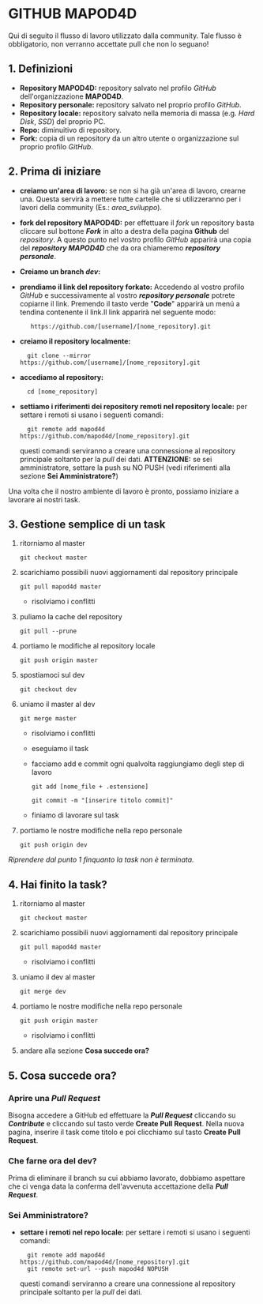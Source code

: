 # GITHUB MAPOD4D

Qui di seguito il flusso di lavoro utilizzato dalla community. Tale flusso è obbligatorio, non verranno accettate pull che non lo seguano!

## 1. Definizioni

- **Repository MAPOD4D:** repository salvato nel profilo _GitHub_ dell'organizzazione **MAPOD4D**.
- **Repository personale:** repository salvato nel proprio profilo _GitHub_.
- **Repository locale:** repository salvato nella memoria di massa (e.g. _Hard Disk_, _SSD_) del proprio PC.
- **Repo:** diminuitivo di repository.
- **Fork:** copia di un repository da un altro utente o organizzazione sul proprio profilo _GitHub_.

## 2. Prima di iniziare

- **creiamo un'area di lavoro:** se non si ha già un'area di lavoro, crearne una. Questa servirà a mettere tutte cartelle che si utilizzeranno per i lavori della community (Es.: _area_sviluppo_).

- **fork del repository MAPOD4D:** per effettuare il _fork_ un repository basta cliccare sul bottone **_Fork_** in alto a destra della pagina **Github** del _repository_. A questo punto nel vostro profilo _GitHub_ apparirà una copia del **_repository MAPOD4D_** che da ora chiameremo **_repository personale_**.

- **Creiamo un branch _dev_:** <!-- aggiungere descrizione -->
<!-- aggiungere per i grossi file -->

- **prendiamo il link del repository forkato:** Accedendo al vostro profilo _GitHub_ e successivamente al vostro **_repository personale_** potrete copiarne il link. Premendo il tasto verde "**Code**" apparirà un menú a tendina contenente il link.<!-- immagine tasto verde -->Il link apparirà nel seguente modo:

         https://github.com/[username]/[nome_repository].git

- **creiamo il repository localmente:**

        git clone --mirror https://github.com/[username]/[nome_repository].git

- **accediamo al repository:**

        cd [nome_repository]

- **settiamo i riferimenti dei repository remoti nel repository locale:** per settare i remoti si usano i seguenti comandi:

        git remote add mapod4d https://github.com/mapod4d/[nome_repository].git

  questi comandi serviranno a creare una connessione al repository principale soltanto per la _pull_ dei dati. **ATTENZIONE:** se sei amministratore, settare la push su NO PUSH (vedi riferimenti alla sezione **Sei Amministratore?**)

Una volta che il nostro ambiente di lavoro è pronto, possiamo iniziare a lavorare ai nostri task.

## 3. Gestione semplice di un task

1.  ritorniamo al master

        git checkout master

1.  scarichiamo possibili nuovi aggiornamenti dal repository principale

        git pull mapod4d master

    - risolviamo i conflitti

1.  puliamo la cache del repository

        git pull --prune

1.  portiamo le modifiche al repository locale

        git push origin master

1.  spostiamoci sul dev

        git checkout dev

1.  uniamo il master al dev

        git merge master

    - risolviamo i conflitti
    - eseguiamo il task
    - facciamo add e commit ogni qualvolta raggiungiamo degli step di lavoro

          git add [nome_file + .estensione]

          git commit -m "[inserire titolo commit]"

    - finiamo di lavorare sul task

1.  portiamo le nostre modifiche nella repo personale

        git push origin dev

_Riprendere dal punto 1 finquanto la task non è terminata._

## 4. Hai finito la task?

1.  ritorniamo al master

        git checkout master

1.  scarichiamo possibili nuovi aggiornamenti dal repository principale

        git pull mapod4d master

    - risolviamo i conflitti

1.  uniamo il dev al master

        git merge dev

1.  portiamo le nostre modifiche nella repo personale

        git push origin master

    - risolviamo i conflitti

1.  andare alla sezione **Cosa succede ora?**

## 5. Cosa succede ora?

### Aprire una _Pull Request_

Bisogna accedere a GitHub ed effettuare la **_Pull Request_** cliccando su **_Contribute_** e cliccando sul tasto verde **Create Pull Request**. Nella nuova pagina, inserire il task come titolo e poi clicchiamo sul tasto **Create Pull Request**.

### Che farne ora del dev?

Prima di eliminare il branch su cui abbiamo lavorato, dobbiamo aspettare che ci venga data la conferma dell'avvenuta accettazione della **_Pull Request_**.

### Sei Amministratore?

- **settare i remoti nel repo locale:** per settare i remoti si usano i seguenti comandi:

        git remote add mapod4d https://github.com/mapod4d/[nome_repository].git
        git remote set-url --push mapod4d NOPUSH

  questi comandi serviranno a creare una connessione al repository principale soltanto per la _pull_ dei dati.
